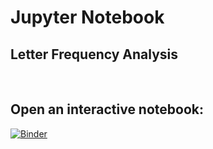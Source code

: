 # Jupyter Notebook 
## Letter Frequency Analysis

<br>

## Open an interactive notebook:   

[![Binder](https://mybinder.org/badge.svg)](https://mybinder.org/v2/gh/AdamErck/python/master?filepath=letter-freq.ipynb)

